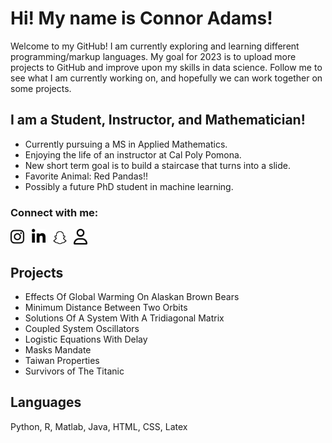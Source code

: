 
[//]: <> (Introducing myself)
# Hi! My name is Connor Adams!

[//]: <> (Quick bio summary)
Welcome to my GitHub! I am currently exploring and learning different programming/markup languages. My goal for 2023 is to upload more projects to GitHub and improve upon my skills in data science. Follow me to see what I am currently working on, and hopefully we can work together on some projects. 

[//]: <> (I have no fucking clue what I am doing.)

[//]: <> (Brief desciption of myself)
## I am a Student, Instructor, and Mathematician!

- Currently pursuing a MS in Applied Mathematics.
- Enjoying the life of an instructor at Cal Poly Pomona.
- New short term goal is to build a staircase that turns into a slide.
- Favorite Animal: Red Pandas!!
- Possibly a future PhD student in machine learning.

### Connect with me:
[<img src="fa-instagram.svg" width="22">][instagram] &nbsp;
[<img src="fa-linkedin.svg" width="22">][linkedin] &nbsp;
[<img src="fa-snapchat.svg" width="22">][snapchat] &nbsp;
[<img src="fa-user.svg" width="22">][website]

## Projects
- Effects Of Global Warming On Alaskan Brown Bears
- Minimum Distance Between Two Orbits
- Solutions Of A System With A Tridiagonal Matrix
- Coupled System Oscillators
- Logistic Equations With Delay
- Masks Mandate
- Taiwan Properties
- Survivors of The Titanic

## Languages

Python, R, Matlab, Java, HTML, CSS, Latex



[//]: <> (Links to social media and website in the future!)
[instagram]: https://instagram.com/cleeadams

[snapchat]: https://www.snapchat.com/add/cafferysmit?share_id=dxapTlfqlDg&locale=en-US

[linkedin]: https://www.linkedin.com/in/connor-adams-4a5449170/

[website]: https://www.connoradams.net
